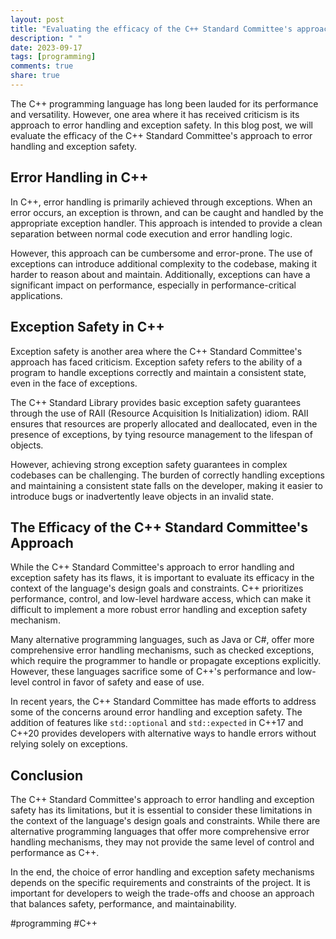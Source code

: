 ```yaml
---
layout: post
title: "Evaluating the efficacy of the C++ Standard Committee's approach to error handling and exception safety"
description: " "
date: 2023-09-17
tags: [programming]
comments: true
share: true
---
```


The C++ programming language has long been lauded for its performance and versatility. However, one area where it has received criticism is its approach to error handling and exception safety. In this blog post, we will evaluate the efficacy of the C++ Standard Committee's approach to error handling and exception safety.

## Error Handling in C++

In C++, error handling is primarily achieved through exceptions. When an error occurs, an exception is thrown, and can be caught and handled by the appropriate exception handler. This approach is intended to provide a clean separation between normal code execution and error handling logic.

However, this approach can be cumbersome and error-prone. The use of exceptions can introduce additional complexity to the codebase, making it harder to reason about and maintain. Additionally, exceptions can have a significant impact on performance, especially in performance-critical applications.

## Exception Safety in C++

Exception safety is another area where the C++ Standard Committee's approach has faced criticism. Exception safety refers to the ability of a program to handle exceptions correctly and maintain a consistent state, even in the face of exceptions.

The C++ Standard Library provides basic exception safety guarantees through the use of RAII (Resource Acquisition Is Initialization) idiom. RAII ensures that resources are properly allocated and deallocated, even in the presence of exceptions, by tying resource management to the lifespan of objects.

However, achieving strong exception safety guarantees in complex codebases can be challenging. The burden of correctly handling exceptions and maintaining a consistent state falls on the developer, making it easier to introduce bugs or inadvertently leave objects in an invalid state.

## The Efficacy of the C++ Standard Committee's Approach

While the C++ Standard Committee's approach to error handling and exception safety has its flaws, it is important to evaluate its efficacy in the context of the language's design goals and constraints. C++ prioritizes performance, control, and low-level hardware access, which can make it difficult to implement a more robust error handling and exception safety mechanism.

Many alternative programming languages, such as Java or C#, offer more comprehensive error handling mechanisms, such as checked exceptions, which require the programmer to handle or propagate exceptions explicitly. However, these languages sacrifice some of C++'s performance and low-level control in favor of safety and ease of use.

In recent years, the C++ Standard Committee has made efforts to address some of the concerns around error handling and exception safety. The addition of features like `std::optional` and `std::expected` in C++17 and C++20 provides developers with alternative ways to handle errors without relying solely on exceptions.

## Conclusion

The C++ Standard Committee's approach to error handling and exception safety has its limitations, but it is essential to consider these limitations in the context of the language's design goals and constraints. While there are alternative programming languages that offer more comprehensive error handling mechanisms, they may not provide the same level of control and performance as C++.

In the end, the choice of error handling and exception safety mechanisms depends on the specific requirements and constraints of the project. It is important for developers to weigh the trade-offs and choose an approach that balances safety, performance, and maintainability.

#programming #C++